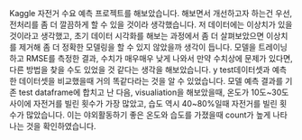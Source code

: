 Kaggle 자전거 수요 예측 프로젝트를 해보았습니다.
해보면서 개선하고자 하는건 우선, 전처리를 좀 더 깔끔하게 할 수 있을 것이라 생각했습니다. 저 데이터에는 이상치가 있을 것이라고 생각했고, 초기 데이터 시각화를 해보는 과정에서 좀 더 살펴보았으면 이상치를 제거해 좀 더 정확한 모델링을 할 수 있지 않았을까 생각이 듭니다.
모델을 트레이닝하고 RMSE를 측정한 결과, 수치가 매우매우 낮게 나와서 만약 수치상에 문제가 있다면, 다른 방법을 찾을 수도 있었을 것 같다는 생각을 해보았습니다. y test데이터셋과 예측한 데이터셋을 비교했을때 거의 똑같다라는 것을 알 수 있었습니다.
모델 예측 결과를 기존 test dataframe에 합치고 난 다음, visualiation을 해보았을때, 온도가 10도~30도 사이에 자전거를 빌린 횟수가 가장 많았고, 습도 역시 40~80%일때 자전거를 빌린 횟수가 많았습니다. 이는 야외활동하기 좋은 온도와 습도를 가졌을때 count가 높게 나타나는 것을 확인하였습니다.